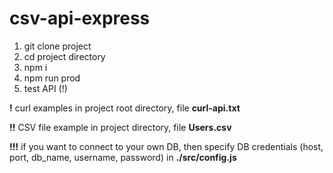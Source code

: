 # csv-api-express

1. git clone project
2. cd project directory
3. npm i
4. npm run prod
5. test API (!)

**!** curl examples in project root directory, file **curl-api.txt**

**!!** CSV file example in project directory, file **Users.csv**

**!!!** if you want to connect to your own DB, then specify DB credentials (host, port, db_name, username, password) in **./src/config.js**
